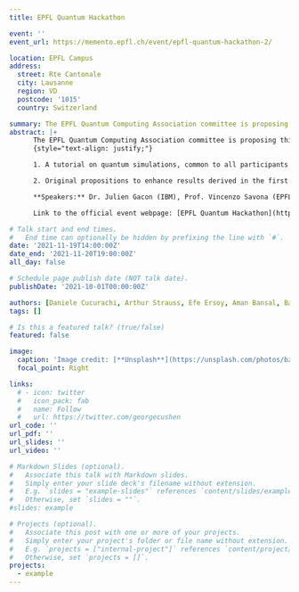 ```yaml
---
title: EPFL Quantum Hackathon

event: ''
event_url: https://memento.epfl.ch/event/epfl-quantum-hackathon-2/

location: EPFL Campus
address:
  street: Rte Cantonale
  city: Lausanne
  region: VD
  postcode: '1015'
  country: Switzerland

summary: The EPFL Quantum Computing Association committee is proposing this year a quantum software hackathon, dedicated to the promotion and education of quantum computation and its ties to chemistry simulations.
abstract: |+
      The EPFL Quantum Computing Association committee is proposing this year a quantum software hackathon, dedicated to the promotion and education of quantum computation and its ties to chemistry simulations. Organized over the 19th and 20th of November on EPFL campus in Lausanne, the event will welcome students from multiple institutions in Switzerland and will consist of a set of introductory talks on quantum computing and a final programming project defined in two parts:
      {style="text-align: justify;"}

      1. A tutorial on quantum simulations, common to all participants and accessible to beginners in QC.

      2. Original propositions to enhance results derived in the first part, subject to evaluation for a competition among the participants.

      **Speakers:** Dr. Julien Gacon (IBM), Prof. Vincenzo Savona (EPFL), Prof. Giuseppe Carleo (EPFL)

      Link to the official event webpage: [EPFL Quantum Hackathon](https://memento.epfl.ch/event/epfl-quantum-hackathon-2/)

# Talk start and end times.
#   End time can optionally be hidden by prefixing the line with `#`.
date: '2021-11-19T14:00:00Z'
date_end: '2021-11-20T19:00:00Z'
all_day: false

# Schedule page publish date (NOT talk date).
publishDate: '2021-10-01T00:00:00Z'

authors: [Daniele Cucurachi, Arthur Strauss, Efe Ersoy, Aman Bansal, Baptiste Claudon, Oriel Kiss]
tags: []

# Is this a featured talk? (true/false)
featured: false

image:
  caption: 'Image credit: [**Unsplash**](https://unsplash.com/photos/bzdhc5b3Bxs)'
  focal_point: Right

links:
  # - icon: twitter
  #   icon_pack: fab
  #   name: Follow
  #   url: https://twitter.com/georgecushen
url_code: ''
url_pdf: ''
url_slides: ''
url_video: ''

# Markdown Slides (optional).
#   Associate this talk with Markdown slides.
#   Simply enter your slide deck's filename without extension.
#   E.g. `slides = "example-slides"` references `content/slides/example-slides.md`.
#   Otherwise, set `slides = ""`.
#slides: example

# Projects (optional).
#   Associate this post with one or more of your projects.
#   Simply enter your project's folder or file name without extension.
#   E.g. `projects = ["internal-project"]` references `content/project/deep-learning/index.md`.
#   Otherwise, set `projects = []`.
projects:
  - example
---
```


<!-- {{% callout note %}}
Click on the **Slides** button above to view the built-in slides feature.
{{% /callout %}}

Slides can be added in a few ways:

- **Create** slides using Hugo Blox Builder's [_Slides_](https://docs.hugoblox.com/reference/content-types/) feature and link using `slides` parameter in the front matter of the talk file
- **Upload** an existing slide deck to `static/` and link using `url_slides` parameter in the front matter of the talk file
- **Embed** your slides (e.g. Google Slides) or presentation video on this page using [shortcodes](https://docs.hugoblox.com/reference/markdown/).

Further event details, including [page elements](https://docs.hugoblox.com/reference/markdown/) such as image galleries, can be added to the body of this page. -->
